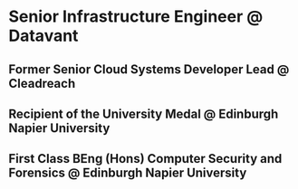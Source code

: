 # Senior Infrastructure Engineer @ Datavant

## Former Senior Cloud Systems Developer Lead @ Cleadreach

## Recipient of the University Medal @ Edinburgh Napier University

## First Class BEng (Hons) Computer Security and Forensics @ Edinburgh Napier University
